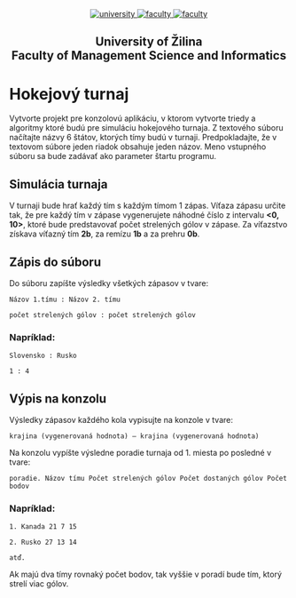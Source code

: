 <div align="center">
	<a href="https://www.uniza.sk/index.php/en/" target="_blank">
		<img src="https://img.shields.io/badge/university-University%20of%20Žilina-2B3A65.svg" alt="university">
	</a>
	<a href="https://www.fri.uniza.sk/en/" target="_blank">
		<img src="https://img.shields.io/badge/faculty-Faculty%20of%20Management%20Science%20and%20Informatics-FECE50.svg" alt="faculty">
	</a>
  <a href="https://vzdelavanie.uniza.sk/vzdelavanie/plany.php" target="_blank">
		<img src="https://img.shields.io/badge/program-Informatics-00a9e0.svg" alt="faculty">
	</a>
</div>

<h2 align="center">
	University of Žilina<br>Faculty of Management Science and Informatics
</h2>

# Hokejový turnaj
Vytvorte projekt pre konzolovú aplikáciu, v ktorom vytvorte triedy a algoritmy ktoré budú pre simuláciu hokejového turnaja.
Z textového súboru načítajte názvy 6 štátov, ktorých tímy budú v turnaji.
Predpokladajte, že v textovom súbore jeden riadok obsahuje jeden názov. Meno vstupného súboru sa bude zadávať ako parameter štartu programu.

## Simulácia turnaja
V turnaji bude hrať každý tím s každým tímom 1 zápas.
Víťaza zápasu určite tak, že pre každý tím v zápase vygenerujete náhodné číslo z intervalu **<0, 10>**,
ktoré bude predstavovať počet strelených gólov v zápase. Za víťazstvo získava víťazný tím **2b**, za remízu **1b** a za prehru **0b**.

## Zápis do súboru
Do súboru zapíšte výsledky všetkých zápasov v tvare:

	Názov 1.tímu : Názov 2. tímu

	počet strelených gólov : počet strelených gólov

### Napríklad:
	Slovensko : Rusko

	1 : 4

## Výpis na konzolu

Výsledky zápasov každého kola vypisujte na konzole v tvare:

	krajina (vygenerovaná hodnota) – krajina (vygenerovaná hodnota)

Na konzolu vypíšte výsledne poradie turnaja od 1. miesta po posledné v tvare:

	poradie. Názov tímu Počet strelených gólov Počet dostaných gólov Počet bodov

### Napríklad:
	1. Kanada 21 7 15

	2. Rusko 27 13 14

	atď.

Ak majú dva tímy rovnaký počet bodov, tak vyššie v poradí bude tím, ktorý strelí viac gólov.
